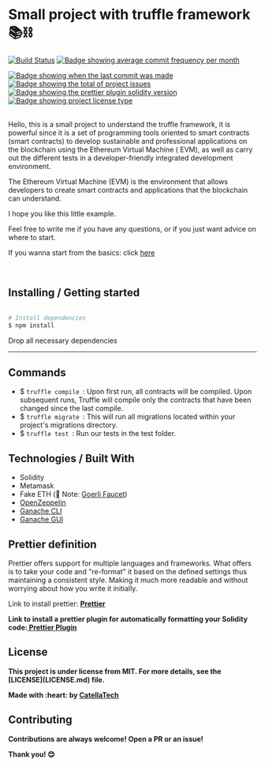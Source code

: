 <h1 aling="center">Small project with truffle framework 📚⛓</h1>

[![Build Status](https://travis-ci.org/niltonvasques/simplecov-shields-badge.svg?branch=master)](https://travis-ci.org/niltonvasques/simplecov-shields-badge)
<a href="https://github.com/gab0071/solidity-advanced/commits/main" target="_blank">
<img src="https://img.shields.io/github/commit-activity/m/gab0071/solidity-advanced" alt="Badge showing average commit frequency per month"/>
  </a>

  <a href="https://github.com/gab0071/solidity-advanced/commits/main/truffle" target="_blank">
    <img src="https://img.shields.io/github/last-commit/gab0071/solidity-advanced" alt="Badge showing when the last commit was made"/>
  </a>

  <a href="https://github.com/gab0071/solidity-advanced/issues" target="_blank">
    <img src="https://img.shields.io/github/issues/gab0071/solidity-advanced" alt="Badge showing the total of project issues"/>
  </a>

  <a href="https://www.npmjs.com/package/prettier-plugin-solidity" target="_blank">
    <img src="https://img.shields.io/badge/prettier%20plugin%20solidity-1.0.0-pink.svg" alt="Badge showing the prettier plugin solidity version"/>
  </a>

  <a href="https://github.com/maurodesouza/profile-readme-generator/blob/master/LICENSE.md" target="_blank">
    <img alt="Badge showing project license type" src="https://img.shields.io/github/license/maurodesouza/profile-readme-generator?color=f85149">
  </a>

  <br>
  <br>

<p>Hello, this is a small project to understand the truffle framework, it is powerful since it is a set of programming tools oriented to smart contracts (smart contracts) to develop sustainable and professional applications on the blockchain using the Ethereum Virtual Machine ( EVM), as well as carry out the different tests in a developer-friendly integrated development environment.</p>
<p>The Ethereum Virtual Machine (EVM) is the environment that allows developers to create smart contracts and applications that the blockchain can understand.</p>
<p>I hope you like this little example.</p>  
<p>Feel free to write me if you have any questions, or if you just want advice on where to start.</p>



<p>If you wanna start from the basics: click <a href="https://github.com/gab0071/solidity-fundamentals">here</a></p>
<br>

<h2> Installing / Getting started </h2>

```bash

# Install dependencies
$ npm install 

``` 

<p>Drop all necessary dependencies</p>
<hr>

<h2>Commands</h2>

- $ `truffle compile `: Upon first run, all contracts will be compiled. Upon subsequent runs, Truffle will compile only the contracts that have been changed since the last compile.
- $ `truffle migrate `: This will run all migrations located within your project's migrations directory.
- $ `truffle test `: Run our tests in the test folder.

<h2> Technologies / Built With </h2>

- Solidity
- Metamask
- Fake ETH (🚨 Note: <a href="https://goerlifaucet.com/"> Goerli Faucet</a>)
- <a href="https://www.npmjs.com/package/@openzeppelin/contracts"> OpenZeppelin </a>
- <a href="https://www.npmjs.com/package/ganache?activeTab=readme"> Ganache CLI  </a>
- <a href="https://trufflesuite.com/ganache/"> Ganache GUI  </a>

<h2>Prettier definition </h2>
<p> Prettier offers support for multiple languages and frameworks. What <Prettier> offers is to take your code and "re-format" it based on the defined settings thus maintaining a consistent style. Making it much more readable and without worrying about how you write it initially.</p>

<p>  Link to install prettier: <a href="https://prettier.io/docs/en/install.html"><strong> Prettier<strong></a></p>

<p>Link to install a prettier plugin for automatically formatting your Solidity code:<a href="https://www.npmjs.com/package/prettier-plugin-solidity"><strong> Prettier Plugin <strong></a></p>

<h2>License</h2>

<p>This project is under license from MIT. For more details, see the [LICENSE](LICENSE.md) file.</p>


<p>Made with :heart: by <a href="https://github.com/gab0071" target="_blank">CatellaTech</a></p>

<h2>Contributing</h2>

<p> Contributions are always welcome! Open a PR or an issue!</p>

<p> Thank you! 😊 </p>